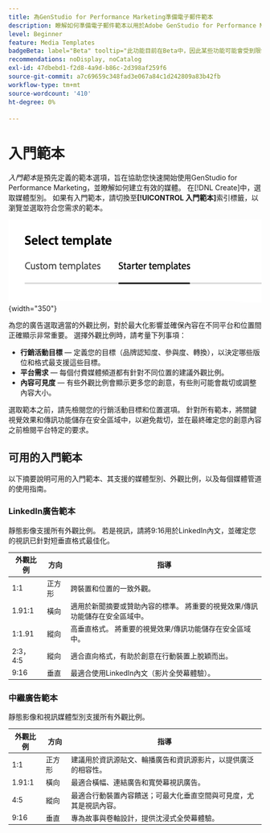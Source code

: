 ```yaml
---
title: 為GenStudio for Performance Marketing準備電子郵件範本
description: 瞭解如何準備電子郵件範本以用於Adobe GenStudio for Performance Marketing。
level: Beginner
feature: Media Templates
badgeBeta: label="Beta" tooltip="此功能目前在Beta中，因此某些功能可能會受到限制或有所變更。"
recommendations: noDisplay, noCatalog
exl-id: 47dbebd1-f2d8-4a9d-b86c-2d398af259f6
source-git-commit: a7c69659c348fad3e067a84c1d242809a83b42fb
workflow-type: tm+mt
source-wordcount: '410'
ht-degree: 0%

---
```


# 入門範本

_入門範本_&#x200B;是預先定義的範本選項，旨在協助您快速開始使用GenStudio for Performance Marketing，並瞭解如何建立有效的媒體。 在[!DNL Create]中，選取媒體型別。 如果有入門範本，請切換至&#x200B;**[!UICONTROL 入門範本]**&#x200B;索引標籤，以瀏覽並選取符合您需求的範本。

![入門範本標籤](/help/assets/starter-templates.png "選取範本標籤"){width="350"}

為您的廣告選取適當的外觀比例，對於最大化影響並確保內容在不同平台和位置間正確顯示非常重要。 選擇外觀比例時，請考量下列事項：

- **行銷活動目標** — 定義您的目標（品牌認知度、參與度、轉換），以決定哪些版位和格式最支援這些目標。
- **平台需求** — 每個付費媒體頻道都有針對不同位置的建議外觀比例。
- **內容可見度** — 有些外觀比例會顯示更多您的創意，有些則可能會裁切或調整內容大小。

選取範本之前，請先檢閱您的行銷活動目標和位置選項。 針對所有範本，將關鍵視覺效果和傳訊功能儲存在安全區域中，以避免裁切，並在最終確定您的創意內容之前檢閱平台特定的要求。

## 可用的入門範本

以下摘要說明可用的入門範本、其支援的媒體型別、外觀比例，以及每個媒體管道的使用指南。

### LinkedIn廣告範本

靜態影像支援所有外觀比例。 若是視訊，請將9:16用於LinkedIn內文，並確定您的視訊已針對短垂直格式最佳化。

| 外觀比例 | 方向 | 指導 |
|--------------|--------------|------------------------------------------------------------------------------------------------|
| 1:1 | 正方形 | 跨裝置和位置的一致外觀。 |
| 1.91:1 | 橫向 | 適用於新聞摘要或贊助內容的標準。 將重要的視覺效果/傳訊功能儲存在安全區域中。 |
| 1:1.91 | 縱向 | 高垂直格式。 將重要的視覺效果/傳訊功能儲存在安全區域中。 |
| 2:3， 4:5 | 縱向 | 適合直向格式，有助於創意在行動裝置上脫穎而出。 |
| 9:16 | 垂直 | 最適合使用LinkedIn內文（影片全熒幕體驗）。 |

### 中繼廣告範本

靜態影像和視訊媒體型別支援所有外觀比例。

| 外觀比例 | 方向 | 指導 |
|--------------|--------------|------------------------------------------------------------------------------------------------|
| 1:1 | 正方形 | 建議用於資訊源貼文、輪播廣告和資訊源影片，以提供廣泛的相容性。 |
| 1.91:1 | 橫向 | 最適合橫幅、連結廣告和寬熒幕視訊廣告。 |
| 4:5 | 縱向 | 最適合行動裝置內容饋送；可最大化垂直空間與可見度，尤其是視訊內容。 |
| 9:16 | 垂直 | 專為故事與卷軸設計，提供沈浸式全熒幕體驗。 |
